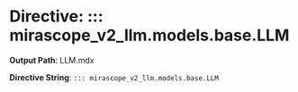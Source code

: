 # Directive: ::: mirascope_v2_llm.models.base.LLM

**Output Path**: LLM.mdx

**Directive String**: `::: mirascope_v2_llm.models.base.LLM`

